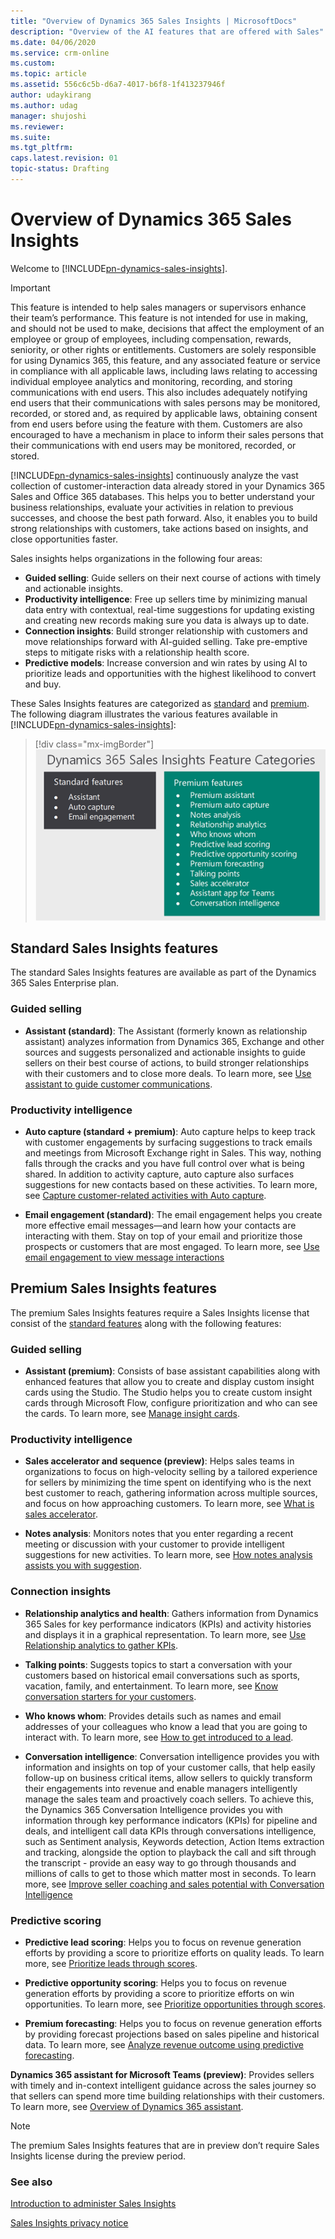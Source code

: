 ```yaml
---
title: "Overview of Dynamics 365 Sales Insights | MicrosoftDocs"
description: "Overview of the AI features that are offered with Sales"
ms.date: 04/06/2020
ms.service: crm-online
ms.custom: 
ms.topic: article
ms.assetid: 556c6c5b-d6a7-4017-b6f8-1f413237946f
author: udaykirang
ms.author: udag
manager: shujoshi
ms.reviewer: 
ms.suite: 
ms.tgt_pltfrm: 
caps.latest.revision: 01
topic-status: Drafting
---
```

# Overview of Dynamics 365 Sales Insights

Welcome to [!INCLUDE[pn-dynamics-sales-insights](../includes/pn-dynamics-sales-insights.md)].

>[!IMPORTANT]
>This feature is intended to help sales managers or supervisors enhance their team’s performance. This feature is not intended for use in making, and should not be used to make, decisions that affect the employment of an employee or group of employees, including compensation, rewards, seniority, or other rights or entitlements. Customers are solely responsible for using Dynamics 365, this feature, and any associated feature or service in compliance with all applicable laws, including laws relating to accessing individual employee analytics and monitoring, recording, and storing communications with end users. This also includes adequately notifying end users that their communications with sales persons may be monitored, recorded, or stored and, as required by applicable laws, obtaining consent from end users before using the feature with them. Customers are also encouraged to have a mechanism in place to inform their sales persons that their communications with end users may be monitored, recorded, or stored.

[!INCLUDE[pn-dynamics-sales-insights](../includes/pn-dynamics-sales-insights.md)] continuously analyze the vast collection of customer-interaction data already stored in your Dynamics 365 Sales and Office 365 databases. This helps you to better understand your business relationships, evaluate your activities in relation to previous successes, and choose the best path forward. Also, it enables you to build strong relationships with customers, take actions based on insights, and close opportunities faster.

Sales insights helps organizations in the following four areas:

-	**Guided selling**: Guide sellers on their next course of actions with timely and actionable insights.
-	**Productivity intelligence**: Free up sellers time by minimizing manual data entry with contextual, real-time suggestions for updating existing and creating new records making sure you data is always up to date.
-	**Connection insights**: Build stronger relationship with customers and move relationships forward with AI-guided selling. Take pre-emptive steps to mitigate risks with a relationship health score.
-	**Predictive models**: Increase conversion and win rates by using AI to prioritize leads and opportunities with the highest likelihood to convert and buy.

These Sales Insights features are categorized as [standard](#standard-sales-insights-features) and [premium](#premium-sales-insights-features). The following diagram illustrates the various features available in [!INCLUDE[pn-dynamics-sales-insights](../includes/pn-dynamics-sales-insights.md)]: 

> [!div class="mx-imgBorder"]
> ![Sales Insights feature categories](media/si-features-categories.png "Sales Insights feature categories")

## Standard Sales Insights features

The standard Sales Insights features are available as part of the Dynamics 365 Sales Enterprise plan.

### Guided selling

-	**Assistant (standard)**: The Assistant (formerly known as relationship assistant) analyzes information  from Dynamics 365, Exchange and other sources and suggests personalized and actionable insights to guide sellers on their best course of actions, to build stronger relationships with their customers and to close more deals. To learn more, see [Use assistant to guide customer communications](assistant.md).

### Productivity intelligence

-	**Auto capture (standard + premium)**: Auto capture helps to keep track with customer engagements by surfacing suggestions to track emails and meetings from Microsoft Exchange right in Sales. This way, nothing falls through the cracks and you have full control over what is being shared. In addition to activity capture, auto capture also surfaces suggestions for new contacts based on these activities. To learn more, see [Capture customer-related activities with Auto capture](auto-capture.md).

-	**Email engagement (standard)**: The email engagement helps you create more effective email messages&mdash;and learn how your contacts are interacting with them. Stay on top of your email and prioritize those prospects or customers that are most engaged. To learn more, see [Use email engagement to view message interactions](email-engagement.md) 

## Premium Sales Insights features 

The premium Sales Insights features require a Sales Insights license that consist of the [standard features](#standard-sales-insights-features) along with the following features:

### Guided selling

-	**Assistant (premium)**: Consists of base assistant capabilities along with enhanced features that allow you to create and display custom insight cards using the Studio. The Studio helps you to create custom insight cards through Microsoft Flow, configure prioritization and who can see the cards. To learn more, see [Manage insight cards](manage-custom-cards-flow.md).

### Productivity intelligence

-	**Sales accelerator and sequence (preview)**: Helps sales teams in organizations to focus on high-velocity selling by a tailored experience for sellers by minimizing the time spent on identifying who is the next best customer to reach, gathering information across multiple sources, and focus on how approaching customers. To learn more, see [What is sales accelerator](sales-accelerator-intro.md).

-	**Notes analysis**: Monitors notes that you enter regarding a recent meeting or discussion with your customer to provide intelligent suggestions for new activities. To learn more, see [How notes analysis assists you with suggestion](notes-analysis.md).

### Connection insights

-	**Relationship analytics and health**: Gathers information from Dynamics 365 Sales for key performance indicators (KPIs) and activity histories and displays it in a graphical representation. To learn more, see [Use Relationship analytics to gather KPIs](relationship-analytics.md). 

-	**Talking points**: Suggests topics to start a conversation with your customers based on historical email conversations such as sports, vacation, family, and entertainment. To learn more, see [Know conversation starters for your customers](talking-points.md).

-	**Who knows whom**: Provides details such as names and email addresses of your colleagues who know a lead that you are going to interact with. To learn more, see [How to get introduced to a lead](who-knows-whom.md).

-	**Conversation intelligence**: Conversation intelligence provides you with information and insights on top of your customer calls, that help  easily follow-up on business critical items, allow sellers to quickly transform their engagements into revenue and enable managers intelligently manage the sales team and proactively coach sellers. To achieve this, the Dynamics 365 Conversation Intelligence provides you with information through key performance indicators (KPIs) for pipeline and deals, and intelligent call data KPIs through conversations intelligence, such as Sentiment analysis, Keywords detection, Action Items extraction and tracking, alongside the option to playback the call and sift through the transcript - provide an easy way to go through thousands and millions of calls to get to those which matter most in seconds. To learn more, see [Improve seller coaching and sales potential with Conversation Intelligence](dynamics365-sales-insights-app.md)

### Predictive scoring

-	**Predictive lead scoring**: Helps you to focus on revenue generation efforts by providing a score to prioritize efforts on quality leads. To learn more, see [Prioritize leads through scores](work-predictive-lead-scoring.md).

-	**Predictive opportunity scoring**: Helps you to focus on revenue generation efforts by providing a score to prioritize efforts on win opportunities. To learn more, see [Prioritize opportunities through scores](work-predictive-opportunity-scoring.md).

-	**Premium forecasting**: Helps you to focus on revenue generation efforts by providing forecast projections based on sales pipeline and historical data. To learn more, see [Analyze revenue outcome using predictive forecasting](analyze-revenue-outcome-using-predictive-forecasting.md).


**Dynamics 365 assistant for Microsoft Teams (preview)**: Provides sellers with timely and in-context intelligent guidance across the sales journey so that sellers can spend more time building relationships with their customers. To learn more, see [Overview of Dynamics 365 assistant](overview-dynamics-365-assistant-app-teams.md). 

> [!NOTE]
> The premium Sales Insights features that are in preview don’t require Sales Insights license during the preview period.

### See also

[Introduction to administer Sales Insights](../sales/intro-admin-guide-sales-insights.md)

[Sales Insights privacy notice](privacy-notice.md)
